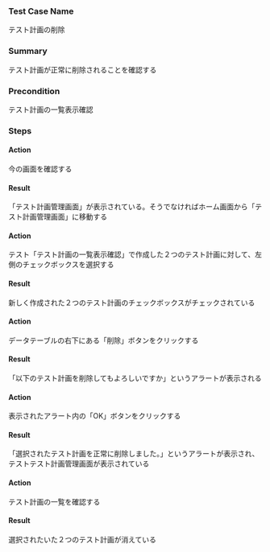 ### Test Case Name
テスト計画の削除

### Summary
テスト計画が正常に削除されることを確認する

### Precondition
テスト計画の一覧表示確認

### Steps

#### Action
今の画面を確認する

#### Result
「テスト計画管理画面」が表示されている。そうでなければホーム画面から「テスト計画管理画面」に移動する

#### Action
テスト「テスト計画の一覧表示確認」で作成した２つのテスト計画に対して、左側のチェックボックスを選択する

#### Result
新しく作成された２つのテスト計画のチェックボックスがチェックされている

#### Action
データテーブルの右下にある「削除」ボタンをクリックする

#### Result
「以下のテスト計画を削除してもよろしいですか」というアラートが表示される

#### Action
表示されたアラート内の「OK」ボタンをクリックする

#### Result
「選択されたテスト計画を正常に削除しました。」というアラートが表示され、
テストテスト計画管理画面が表示されている

#### Action
テスト計画の一覧を確認する

#### Result
選択されたいた２つのテスト計画が消えている
